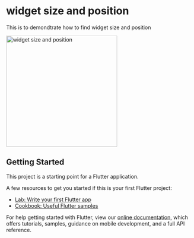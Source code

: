 # widget size and position

This is to demondtrate how to find widget size and position

<img width="299" alt="widget size and position" src="https://user-images.githubusercontent.com/29503875/67161067-a4516900-f376-11e9-8403-0916939b89b3.png">

## Getting Started

This project is a starting point for a Flutter application.

A few resources to get you started if this is your first Flutter project:

- [Lab: Write your first Flutter app](https://flutter.dev/docs/get-started/codelab)
- [Cookbook: Useful Flutter samples](https://flutter.dev/docs/cookbook)

For help getting started with Flutter, view our
[online documentation](https://flutter.dev/docs), which offers tutorials,
samples, guidance on mobile development, and a full API reference.
